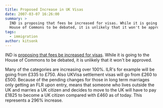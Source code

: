 ```yaml
---
title: Proposed Increase in UK Visas
date: 2007-03-07 16:26:00
summary: >
  IND is proposing that fees be increased for visas. While it is going to the
  House of Commons to be debated, it is unlikely that it won't be approved.
tags:
  - immigration
author: kitsonk
---
```


IND is
[proposing that fees be increased for visas](https://web.archive.org/web/20091112042044/http://www.ind.homeoffice.gov.uk/6353/6356/17715/newfees2007.pdf).
While it is going to the House of Commons to be debated, it is unlikely that it won't be approved.

Many of the categories are increasing over 100%. ILR's for example will be going from £335 to £750. Also UKVisa
settlement visas will go from £260 to £500. Because of the pending changes for those in long term marriages only getting
an FLR upon entry, means that someone who lives outside the UK and marries a UK citizen and decides to move to the UK
will have to pay £1825 to become a UK citizen compared with £460 as of today. This represents a 296% increase.
